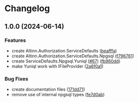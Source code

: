 # Changelog

## 1.0.0 (2024-06-14)


### Features

* create Altinn.Authorization.ServiceDefaults ([beafffa](https://github.com/Altinn/altinn-authorization-utils/commit/beafffa60b08b9f212084f50ec4a3f5ec311b2f0))
* create Altinn.Authorization.ServiceDefaults.Npgsql ([f796761](https://github.com/Altinn/altinn-authorization-utils/commit/f796761b0de35730abdbf05da0025cc2d9834606))
* create ServiceDefaults.Npgsql.Yuniql ([#67](https://github.com/Altinn/altinn-authorization-utils/issues/67)) ([fb960dd](https://github.com/Altinn/altinn-authorization-utils/commit/fb960dd8143a2f07c9185d531492e977f36439e0))
* make Yuniql work with IFileProvider ([2a6f0a1](https://github.com/Altinn/altinn-authorization-utils/commit/2a6f0a1ab25963943ea164006cffe1122176187d))


### Bug Fixes

* create documentation files ([171dd71](https://github.com/Altinn/altinn-authorization-utils/commit/171dd7120ab70c8c5629224e6e7a2380ad827306))
* remove use of internal npgsql types ([fe7d0ab](https://github.com/Altinn/altinn-authorization-utils/commit/fe7d0ab8cd6ecb0b1a5e1c415922dd2dee0d6a18))
